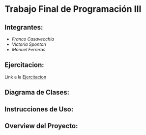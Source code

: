 # Trabajo Final de Programación III

## Integrantes:
- _Franco Casavecchia_
- _Victoria Sponton_
- _Manuel Ferreras_

## Ejercitacion:
Link a la [Ejercitacion](https://presencial.ucc.edu.ar/pluginfile.php/1193586/mod_resource/content/0/prog%203%20parcial%202.pdf)
 
## Diagrama de Clases:

## Instrucciones de Uso:

## Overview del Proyecto: